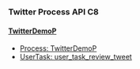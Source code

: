 ### Twitter Process API C8

#### [TwitterDemoP](https://webstor.ch/twitter-example-c8/OpenApi.html#tag/TwitterDemoP)
- [Process: TwitterDemoP](https://webstor.ch/twitter-example-c8/OpenApi.html#tag/TwitterDemoP/operation/Process:%20TwitterDemoP)
- [UserTask: user_task_review_tweet](https://webstor.ch/twitter-example-c8/OpenApi.html#tag/TwitterDemoP/operation/UserTask:%20user_task_review_tweet)
